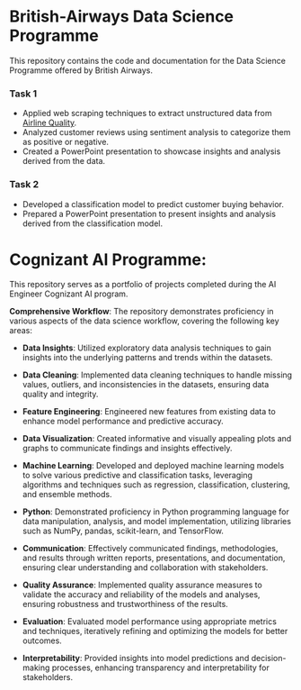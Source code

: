 # British-Airways Data Science Programme
This repository contains the code and documentation for the Data Science Programme offered by British Airways.

### Task 1

- Applied web scraping techniques to extract unstructured data from [Airline Quality](https://www.airlinequality.com/airline-reviews/british-airways).
- Analyzed customer reviews using sentiment analysis to categorize them as positive or negative.
- Created a PowerPoint presentation to showcase insights and analysis derived from the data.

### Task 2

- Developed a classification model to predict customer buying behavior.
- Prepared a PowerPoint presentation to present insights and analysis derived from the classification model.


# **Cognizant AI Programme**: 

This repository serves as a portfolio of projects completed during the AI Engineer Cognizant AI program.

   **Comprehensive Workflow**: The repository demonstrates proficiency in various aspects of the data science workflow, covering the following key areas:

   - **Data Insights**: Utilized exploratory data analysis techniques to gain insights into the underlying patterns and trends within the datasets.
   
   - **Data Cleaning**: Implemented data cleaning techniques to handle missing values, outliers, and inconsistencies in the datasets, ensuring data quality and integrity.
   
   - **Feature Engineering**: Engineered new features from existing data to enhance model performance and predictive accuracy.
   
   - **Data Visualization**: Created informative and visually appealing plots and graphs to communicate findings and insights effectively.
   
   - **Machine Learning**: Developed and deployed machine learning models to solve various predictive and classification tasks, leveraging algorithms and techniques such as regression, classification, clustering, and ensemble methods.
   
   - **Python**: Demonstrated proficiency in Python programming language for data manipulation, analysis, and model implementation, utilizing libraries such as NumPy, pandas, scikit-learn, and TensorFlow.
   
   - **Communication**: Effectively communicated findings, methodologies, and results through written reports, presentations, and documentation, ensuring clear understanding and collaboration with stakeholders.
   
   - **Quality Assurance**: Implemented quality assurance measures to validate the accuracy and reliability of the models and analyses, ensuring robustness and trustworthiness of the results.
   
   - **Evaluation**: Evaluated model performance using appropriate metrics and techniques, iteratively refining and optimizing the models for better outcomes.
   
   - **Interpretability**: Provided insights into model predictions and decision-making processes, enhancing transparency and interpretability for stakeholders.

